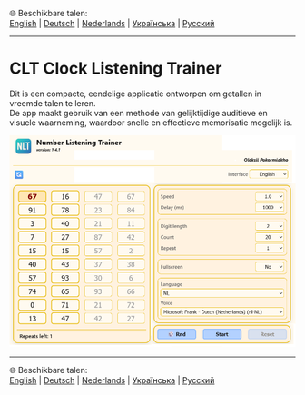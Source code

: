 🌐 Beschikbare talen:  
[English](README.en.md)  |  [Deutsch](README.de.md)  |  [Nederlands](README.nl.md)  |  [Українська](README.uk.md)  |  [Русский](README.ru.md)

---

# CLT Clock Listening Trainer
Dit is een compacte, eendelige applicatie ontworpen om getallen in vreemde talen te leren.  
De app maakt gebruik van een methode van gelijktijdige auditieve en visuele waarneming, waardoor snelle en effectieve memorisatie mogelijk is.

 
![Appearance of the application](screenshots/app.png)

---

🌐 Beschikbare talen:  
[English](README.en.md)  |  [Deutsch](README.de.md)  |  [Nederlands](README.nl.md)  |  [Українська](README.uk.md)  |  [Русский](README.ru.md)
